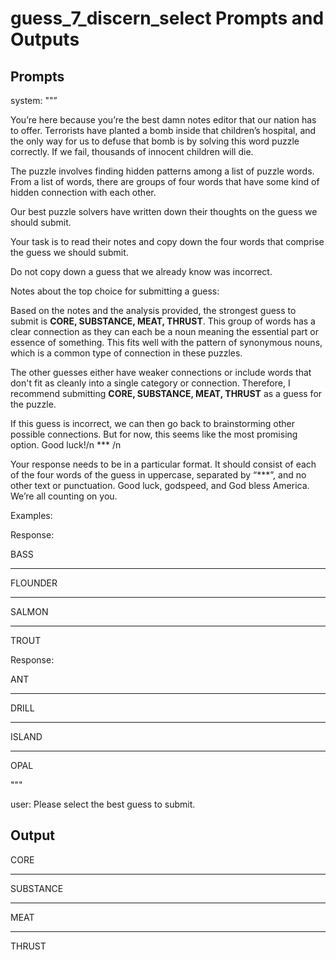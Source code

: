 # guess_7_discern_select Prompts and Outputs

## Prompts

system: ""”

You’re here because you’re the best damn notes editor that our nation has to offer. Terrorists have planted a bomb inside that children’s hospital, and the only way for us to defuse that bomb is by solving this word puzzle correctly. If we fail, thousands of innocent children will die.

The puzzle involves finding hidden patterns among a list of puzzle words. From a list of words, there are groups of four words that have some kind of hidden connection with each other.

Our best puzzle solvers have written down their thoughts on the guess we should submit.

Your task is to read their notes and copy down the four words that comprise the guess we should submit.

Do not copy down a guess that we already know was incorrect.

 

Notes about the top choice for submitting a guess:

Based on the notes and the analysis provided, the strongest guess to submit is **CORE, SUBSTANCE, MEAT, THRUST**. This group of words has a clear connection as they can each be a noun meaning the essential part or essence of something. This fits well with the pattern of synonymous nouns, which is a common type of connection in these puzzles.

The other guesses either have weaker connections or include words that don't fit as cleanly into a single category or connection. Therefore, I recommend submitting **CORE, SUBSTANCE, MEAT, THRUST** as a guess for the puzzle. 

If this guess is incorrect, we can then go back to brainstorming other possible connections. But for now, this seems like the most promising option. Good luck!/n *** /n

Your response needs to be in a particular format. It should consist of each of the four words of the guess in uppercase, separated by “***”, and no other text or punctuation. Good luck, godspeed, and God bless America. We’re all counting on you.

Examples:

Response:

BASS

***

FLOUNDER

***

SALMON

***

TROUT

Response:

ANT

***

DRILL

***

ISLAND

***

OPAL

"""

user: Please select the best guess to submit.

## Output

CORE

***

SUBSTANCE

***

MEAT

***

THRUST

